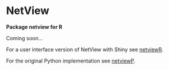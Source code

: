 # NetView

**Package netview for R**

Coming soon...

For a user interface version of NetView with Shiny see [netviewR](https://github.com/esteinig/netviewR).

For the original Python implementation see [netviewP](https://github.com/esteinig/netviewP).
